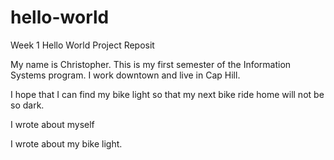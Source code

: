 # hello-world
Week 1 Hello World Project Reposit

My name is Christopher. This is my first semester of the Information Systems program. I work downtown and live in Cap Hill.

I hope that I can find my bike light so that my next bike ride home will not be so dark.

I wrote about myself

I wrote about my bike light.
